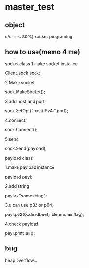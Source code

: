 # master_test

## object
c/c++(c 80%) socket programing

## how to use(memo 4 me)
  socket class
  1.make socket instance  

   Client_sock sock;

  2.Make socket

   sock.MakeSocket();

  3.add host and port

   sock.SetOpt("host(IPv4)",port);

  4.connect:

   sock.Connect();

  5.send:

   sock.Send(payload);

  payload class

  1.make payload instance

   payload payl;

  2.add string 

   payl<<"somestring";

  3.u can use p32 or p64;

   payl.p32(0xdeadbeef,little endian flag);

  4.check payload

   payl.print_all();
 
## bug 
heap overflow...

